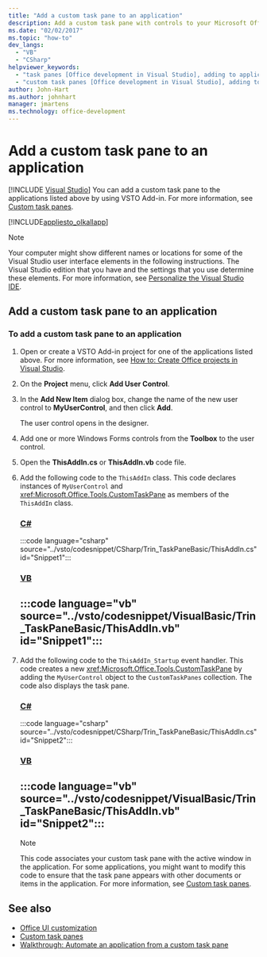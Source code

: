 ```yaml
---
title: "Add a custom task pane to an application"
description: Add a custom task pane with controls to your Microsoft Office applications by using the Visual Studio Tools for Office (VSTO) Add-in.
ms.date: "02/02/2017"
ms.topic: "how-to"
dev_langs:
  - "VB"
  - "CSharp"
helpviewer_keywords:
  - "task panes [Office development in Visual Studio], adding to application"
  - "custom task panes [Office development in Visual Studio], adding to application"
author: John-Hart
ms.author: johnhart
manager: jmartens
ms.technology: office-development
---
```

# Add a custom task pane to an application

 [!INCLUDE [Visual Studio](~/includes/applies-to-version/vs-windows-only.md)]
  You can add a custom task pane to the applications listed above by using VSTO Add-in. For more information, see [Custom task panes](../vsto/custom-task-panes.md).

 [!INCLUDE[appliesto_olkallapp](../vsto/includes/appliesto-olkallapp-md.md)]

> [!NOTE]
> Your computer might show different names or locations for some of the Visual Studio user interface elements in the following instructions. The Visual Studio edition that you have and the settings that you use determine these elements. For more information, see [Personalize the Visual Studio IDE](../ide/personalizing-the-visual-studio-ide.md).

## Add a custom task pane to an application

### To add a custom task pane to an application

1. Open or create a VSTO Add-in project for one of the applications listed above. For more information, see [How to: Create Office projects in Visual Studio](../vsto/how-to-create-office-projects-in-visual-studio.md).

2. On the **Project** menu, click **Add User Control**.

3. In the **Add New Item** dialog box, change the name of the new user control to **MyUserControl**, and then click **Add**.

     The user control opens in the designer.

4. Add one or more Windows Forms controls from the **Toolbox** to the user control.

5. Open the **ThisAddIn.cs** or **ThisAddIn.vb** code file.

6. Add the following code to the `ThisAddIn` class. This code declares instances of `MyUserControl` and <xref:Microsoft.Office.Tools.CustomTaskPane> as members of the `ThisAddIn` class.

     ### [C#](#tab/csharp)
     :::code language="csharp" source="../vsto/codesnippet/CSharp/Trin_TaskPaneBasic/ThisAddIn.cs" id="Snippet1":::

     ### [VB](#tab/vb)
     :::code language="vb" source="../vsto/codesnippet/VisualBasic/Trin_TaskPaneBasic/ThisAddIn.vb" id="Snippet1":::
     ---

7. Add the following code to the `ThisAddIn_Startup` event handler. This code creates a new <xref:Microsoft.Office.Tools.CustomTaskPane> by adding the `MyUserControl` object to the `CustomTaskPanes` collection. The code also displays the task pane.

     ### [C#](#tab/csharp)
     :::code language="csharp" source="../vsto/codesnippet/CSharp/Trin_TaskPaneBasic/ThisAddIn.cs" id="Snippet2":::

     ### [VB](#tab/vb)
     :::code language="vb" source="../vsto/codesnippet/VisualBasic/Trin_TaskPaneBasic/ThisAddIn.vb" id="Snippet2":::
     ---

    > [!NOTE]
    > This code associates your custom task pane with the active window in the application. For some applications, you might want to modify this code to ensure that the task pane appears with other documents or items in the application. For more information, see [Custom task panes](../vsto/custom-task-panes.md).

## See also
- [Office UI customization](../vsto/office-ui-customization.md)
- [Custom task panes](../vsto/custom-task-panes.md)
- [Walkthrough: Automate an application from a custom task pane](../vsto/walkthrough-automating-an-application-from-a-custom-task-pane.md)
